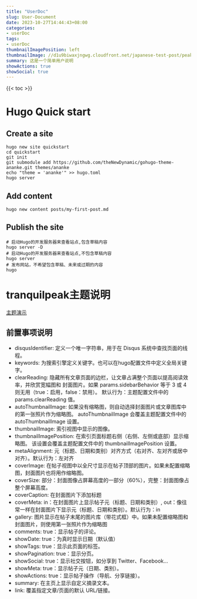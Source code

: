 ```yaml
---
title: "UserDoc"
slug: User-Document
date: 2023-10-27T14:44:43+08:00
categories:
- userDoc
tags:
- userDoc
thumbnailImagePosition: left
thumbnailImage: //d1u9biwaxjngwg.cloudfront.net/japanese-test-post/peak-140.jpg
summary: 这是一个简单用户说明
showActions: true
showSocial: true
---
```


{{< toc >}}

# Hugo Quick start

## Create a site

```
hugo new site quickstart
cd quickstart
git init
git submodule add https://github.com/theNewDynamic/gohugo-theme-ananke.git themes/ananke
echo "theme = 'ananke'" >> hugo.toml
hugo server
```
## Add content

```
hugo new content posts/my-first-post.md
```

## Publish the site

```
# 启动Hugo的开发服务器来查看站点,包含草稿内容
hugo server -D
# 启动Hugo的开发服务器来查看站点,不包含草稿内容
hugo server 
# 发布网站，不希望包含草稿、未来或过期的内容
hugo
```



# tranquilpeak主题说明

[主题演示](https://tranquilpeak.kakawait.com/archives/)

## 前置事项说明
- disqusIdentifier: 定义一个唯一字符串，用于在 Disqus 系统中查找页面的线程。
- keywords: 为搜索引擎定义关键字。也可以在hugo配置文件中定义全局关键字。
- clearReading: 隐藏所有文章页面的边栏，让文章占满整个页面以提高阅读效率，并欣赏宽幅图和	封面图片。如果 params.sidebarBehavior 等于 3 或 4 则无用（true：启用，false：禁用）。	    默认行为：主题配置文件中的 params.clearReading 值。
- autoThumbnailImage: 如果没有缩略图，则自动选择封面图片或文章图库中的第一张照片作为缩略图。 autoThumbnailImage 会覆盖主题配置文件中的 autoThumbnailImage 设置。
- thumbnailImage: 索引视图中显示的图像。
- thumbnailImagePosition: 在索引页面标题右侧（右侧、左侧或底部）显示缩略图。 该设置会覆盖主题配置文件中的 thumbnailImagePosition 设置。
- metaAlignment: 元（标题、日期和类别）对齐方式（右对齐、左对齐或居中对齐）。默认行为：左对齐
- coverImage: 在帖子视图中以全尺寸显示在帖子顶部的图片。如果未配置缩略图，封面图片也将用作缩略图。
- coverSize: 部分：封面图像占屏幕高度的一部分（60%），完整：封面图像占整个屏幕高度。
- coverCaption: 在封面图片下添加标题
- coverMeta:  in：在封面图片上显示帖子元（标题、日期和类别）, out：像往常一样在封面图片下显示元（标题、日期和类别）。默认行为：in
- gallery: 图片显示在帖子末尾的图片库（带花式框）中。如果未配置缩略图和封面图片，则使用第一张照片作为缩略图
- comments: true：显示帖子的评论。 
- showDate: true：为真时显示日期（默认值）
- showTags: true：显示此页面的标签。
- showPagination: true：显示分页。
- showSocial: true：显示社交按钮，如分享到 Twitter、Facebook...
- showMeta: true：显示帖子元（日期、类别）。
- showActions: true：显示帖子操作（导航、分享链接）。
- summary: 在主页上显示自定义摘录文本。
- link: 覆盖指定文章/页面的默认 URL/链接。


